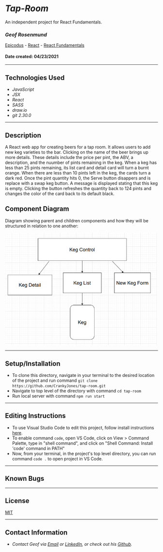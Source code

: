 # _Tap-Room_
An independent project for React Fundamentals.

### _**Geof Rosenmund**_

[Epicodus](https://www.epicodus.com/) - [React](https://www.learnhowtoprogram.com/react) - [React Fundamentals](https://www.learnhowtoprogram.com/react/react-fundamentals)


#### Date created: 04/23/2021
---

## Technologies Used

* _JavaScript_
* _JSX_
* _React_
* _SASS_
* _draw.io_
* _git 2.30.0_

---

## Description

A React web app for creating beers for a tap room. It allows users to add new keg varieties to the bar. Clicking on the name of the beer brings up more details. These details include the price per pint, the ABV, a description, and the nuumber of pints remaining in the keg. When a keg has less than 25 pints remaining, its list card and detail card will turn a burnt orange. When there are less than 10 pints left in the keg, the cards turn a dark red. Once the pint quantity hits 0, the Serve button disappers and is replace with a swap keg button. A message is displayed stating that this keg is empty. Clicking the button refreshes the quantity back to 124 pints and changes the color of the card back to its default black.

## Component Diagram
Diagram showing parent and children components and how they will be structured in relation to one another:

<div><img src="src/img/tap-room-diagram.PNG" alt="Component Diagram" width = 500 ></div>

---

## Setup/Installation

* To clone this directory, navigate in your terminal to the desired location of the project and run command `git clone https://github.com/CrankyJones/tap-room.git`
* Navigate to top level of the directory with command `cd tap-room`
* Run local server with command `npm run start`

---

## Editing Instructions

* To use Visual Studio Code to edit this project, follow install instructions [here](https://code.visualstudio.com/).
* To enable command `code`, open VS Code, click on View > Command Palette, type in "shell command", and click on "Shell Command: Install 'code' command in PATH"
* Now, from your terminal, in the project's top level directory, you can run command `code .` to open project in VS Code.

---

## Known Bugs

---

## License

[MIT](LICENSE.txt)

---

## Contact Information

* _Contact Geof via [Email](mailto:geof.rosenmunds.email@gmail.com) or [LinkedIn](https://www.linkedin.com/in/geofrosenmund/), or check out his [Github](https://github.com/CrankyJones)._